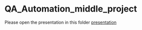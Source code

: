 # QA_Automation_middle_project

Please open the presentation in this folder
[presentation]("./qa_automation_project_presentation.pptx")